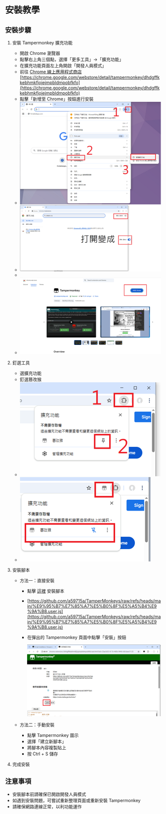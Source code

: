 # 安裝教學

## 安裝步驟

1. 安裝 Tampermonkey 擴充功能

   - 開啟 Chrome 瀏覽器
   - 點擊右上角三個點，選擇「更多工具」→「擴充功能」
   - 在擴充功能頁面左上角開啟「開發人員模式」
   - 前往 [Chrome 線上應用程式商店](https://chrome.google.com/webstore/detail/tampermonkey/dhdgffkkebhmkfjojejmpbldmpobfkfo) [https://chrome.google.com/webstore/detail/tampermonkey/dhdgffkkebhmkfjojejmpbldmpobfkfo](https://chrome.google.com/webstore/detail/tampermonkey/dhdgffkkebhmkfjojejmpbldmpobfkfo)
   - 點擊「新增至 Chrome」按鈕進行安裝
   - ![1746199736472](image/ReadMe/1746199736472.png)
   - ![1746199962397](image/ReadMe/1746199962397.png)
   - 
   - ![1746199868259](image/ReadMe/1746199868259.png)
2. 釘選工具

   - 選擴充功能
   - 釘選篡改猴
   - ![1746200125402](image/ReadMe/1746200125402.png)
   - ![1746200146209](image/ReadMe/1746200146209.png)
3. 安裝腳本

   - 方法一：直接安裝

     - 點擊 [這裡](https://github.com/a59715a/TamperMonkeys/raw/refs/heads/main/%E9%95%B7%E7%85%A7%E5%B0%8F%E5%A5%B4%E9%9A%B8.user.js) 安裝腳本
     - [https://github.com/a59715a/TamperMonkeys/raw/refs/heads/main/%E9%95%B7%E7%85%A7%E5%B0%8F%E5%A5%B4%E9%9A%B8.user.js](https://github.com/a59715a/TamperMonkeys/raw/refs/heads/main/%E9%95%B7%E7%85%A7%E5%B0%8F%E5%A5%B4%E9%9A%B8.user.js)
     - 在彈出的 Tampermonkey 頁面中點擊「安裝」按鈕

       ![1746200486477](image/ReadMe/1746200486477.png)
   - 方法二：手動安裝

     - 點擊 Tampermonkey 圖示
     - 選擇「建立新腳本」
     - 將腳本內容複製貼上
     - 按 Ctrl + S 儲存
4. 完成安裝

## 注意事項

- 安裝腳本前請確保已開啟開發人員模式
- 如遇到安裝問題，可嘗試重新整理頁面或重新安裝 Tampermonkey
- 請確保網路連線正常，以利功能運作
